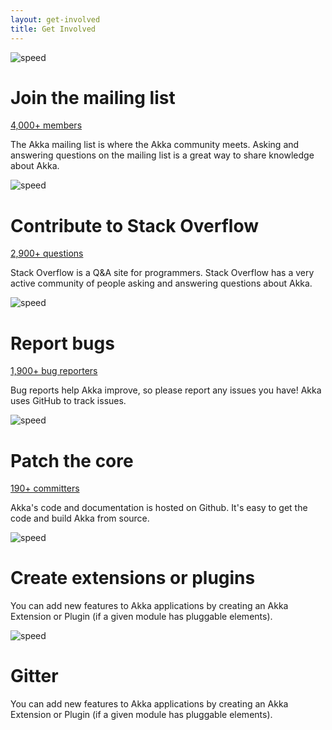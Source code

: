 ```yaml
---
layout: get-involved
title: Get Involved
---
```


<div class="communityContent">
	<div class="box">
		<img src="{{ site.baseurl }}/resources/images/mail.svg" alt="speed">
		<h1>Join the mailing list</h1>
		<a href="//groups.google.com/forum/#!forum/akka-user">4,000+ members</a>
		<p>The Akka mailing list is where the Akka community meets. Asking and answering questions on the mailing list is a great way to share knowledge about Akka.</p>
	</div>
	<div class="box">
		<img src="{{ site.baseurl }}/resources/images/stack.svg" alt="speed">
		<h1>Contribute to Stack Overflow</h1>
		<a href="//stackoverflow.com/questions/tagged/akka">2,900+ questions</a>
		<p>Stack Overflow is a Q&A site for programmers. Stack Overflow has a very active community of people asking and answering questions about Akka.</p>
	</div>
	<div class="box">
		<img src="{{ site.baseurl }}/resources/images/bug.svg" alt="speed">
		<h1>Report bugs</h1>
		<a href="//github.com/akka/akka/issues">1,900+ bug reporters</a>
		<p>Bug reports help Akka improve, so please report any issues you have! Akka uses GitHub to track issues.</p>
	</div>
</div>
<div class="communityContent">
	<div class="box">
		<img src="{{ site.baseurl }}/resources/images/git.svg" alt="speed">
		<h1>Patch the core</h1>
		<a href="//github.com/akka/akka/graphs/contributors">190+ committers</a>
		<p>Akka's code and documentation is hosted on Github. It's easy to get the code and build Akka from source.</p>
	</div>
	<div class="box">
		<img src="{{ site.baseurl }}/resources/images/extension.svg" alt="speed">
		<h1>Create extensions or plugins</h1>
		<p></p>
		<p>You can add new features to Akka applications by creating an Akka Extension or Plugin (if a given module has pluggable elements).</p>
	</div>
	<div class="box">
		<img src="{{ site.baseurl }}/resources/images/gitter.svg" alt="speed">
		<h1>Gitter</h1>
		<p></p>
		<p>You can add new features to Akka applications by creating an Akka Extension or Plugin (if a given module has pluggable elements).</p>
	</div>
</div>